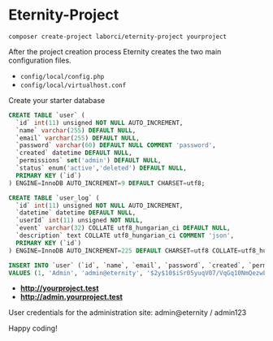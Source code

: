 # Eternity-Project

```composer create-project laborci/eternity-project yourproject```

After the project creation process Eternity creates the two main configuration files.

- ```config/local/config.php```
- ```config/local/virtualhost.conf```

Create your starter database
```SQL
CREATE TABLE `user` (
  `id` int(11) unsigned NOT NULL AUTO_INCREMENT,
  `name` varchar(255) DEFAULT NULL,
  `email` varchar(255) DEFAULT NULL,
  `password` varchar(60) DEFAULT NULL COMMENT 'password',
  `created` datetime DEFAULT NULL,
  `permissions` set('admin') DEFAULT NULL,
  `status` enum('active','deleted') DEFAULT NULL,
  PRIMARY KEY (`id`)
) ENGINE=InnoDB AUTO_INCREMENT=9 DEFAULT CHARSET=utf8;

CREATE TABLE `user_log` (
  `id` int(11) unsigned NOT NULL AUTO_INCREMENT,
  `datetime` datetime DEFAULT NULL,
  `userId` int(11) unsigned NOT NULL,
  `event` varchar(32) COLLATE utf8_hungarian_ci DEFAULT NULL,
  `description` text COLLATE utf8_hungarian_ci COMMENT 'json',
  PRIMARY KEY (`id`)
) ENGINE=InnoDB AUTO_INCREMENT=225 DEFAULT CHARSET=utf8 COLLATE=utf8_hungarian_ci;

INSERT INTO `user` (`id`, `name`, `email`, `password`, `created`, `permissions`, `status`)
VALUES (1, 'Admin', 'admin@eternity', '$2y$10$iSr05yuqV07/VqGq10NmQezwLrvpkTo0SrramL/7bSrQdAD64trrO', '2019-01-16 13:24:00', 'admin', 'active');
```

- **http://yourproject.test**
- **http://admin.yourproject.test**

User credentials for the administration site: admin@eternity / admin123

Happy coding!
